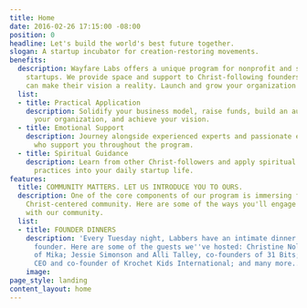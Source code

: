 ```yaml
---
title: Home
date: 2016-02-26 17:15:00 -08:00
position: 0
headline: Let's build the world's best future together.
slogan: A startup incubator for creation-restoring movements.
benefits:
  description: Wayfare Labs offers a unique program for nonprofit and social good
    startups. We provide space and support to Christ-following founders so that they
    can make their vision a reality. Launch and grow your organization with us.
  list:
  - title: Practical Application
    description: Solidify your business model, raise funds, build an audience, grow
      your organization, and achieve your vision.
  - title: Emotional Support
    description: Journey alongside experienced experts and passionate entrepreneurs
      who support you throughout the program.
  - title: Spiritual Guidance
    description: Learn from other Christ-followers and apply spiritual insights and
      practices into your daily startup life.
features:
  title: COMMUNITY MATTERS. LET US INTRODUCE YOU TO OURS.
  description: One of the core components of our program is immersing founders in
    Christ-centered community. Here are some of the ways you'll engage and interact
    with our community.
  list:
  - title: FOUNDER DINNERS
    description: 'Every Tuesday night, Labbers have an intimate dinner with a Christ-following
      founder. Here are some of the guests we''ve hosted: Christine Nolf, founder
      of Mika; Jessie Simonson and Alli Talley, co-founders of 31 Bits; Kohl Crecelius,
      CEO and co-founder of Krochet Kids International; and many more...'
    image: 
page_style: landing
content_layout: home
---
```


